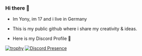 ### Hi there 👋
- Im Yony, im 17 and i live in Germany
- This is my public github where i share my creativity & ideas.

- Here is my Discord Profile 🔽

[![trophy](https://github-profile-trophy.vercel.app/?username=y0nyy&theme=onedark)](https://github.com/ryo-ma/github-profile-trophy)
[![Discord Presence](https://lanyard.cnrad.dev/api/527108773123325980)](https://discord.com/users/527108773123325980)

<!--
**y0nyy/y0nyy** is a ✨ _special_ ✨ repository because its `README.md` (this file) appears on your GitHub profile.

Here are some ideas to get you started:

- 🔭 I’m currently working on ...
- 🌱 I’m currently learning ...
- 👯 I’m looking to collaborate on ...
- 🤔 I’m looking for help with ...
- 💬 Ask me about ...
- 📫 How to reach me: ...
- 😄 Pronouns: ...
- ⚡ Fun fact: ...
-->
